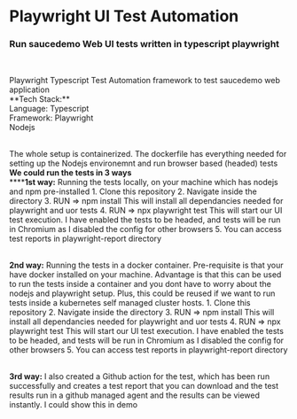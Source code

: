 <h1> Playwright UI Test Automation </h1>
<h3>Run saucedemo Web UI tests written in typescript playwright</h3>
</br>
<p>Playwright Typescript Test Automation framework to test saucedemo web application
</br>
**Tech Stack:**
</br>Language: Typescript
</br>Framework: Playwright
</br>Nodejs

</br>The whole setup is containerized. The dockerfile has everything needed for setting up the Nodejs environemnt and run browser based (headed) tests
</br>**We could run the tests in 3 ways**
</br>******1st way:** Running the tests locally, on your machine which has nodejs and npm pre-installed
	1. Clone this repository
	2. Navigate inside the directory
	3. RUN => npm install This will install all dependancies needed for playwright and uor tests
	4. RUN => npx playwright test This will start our UI test execution. I have enabled the tests to be headed, and tests will be run in Chromium as I disabled the config for other browsers
	5. You can access test reports in playwright-report directory
	

</br>**2nd way:** Running the tests in a docker container. Pre-requisite is that your have docker installed on your machine. Advantage is that this can be used to run the tests inside a container and you dont have to worry about the nodejs and playwright setup. Plus, this could be reused if we want to run tests inside a kubernetes self managed cluster hosts.
	1. Clone this repository
	2. Navigate inside the directory
	3. RUN => npm install This will install all dependancies needed for playwright and uor tests
	4. RUN => npx playwright test This will start our UI test execution. I have enabled the tests to be headed, and tests will be run in Chromium as I disabled the config for other browsers
	5. You can access test reports in playwright-report directory
	
</br>**3rd way:** I also created a Github action for the test, which has been run successfully and creates a test report that you can download and the test results run in a github managed agent and the results can be viewed instantly. I could show this in demo


</p>
